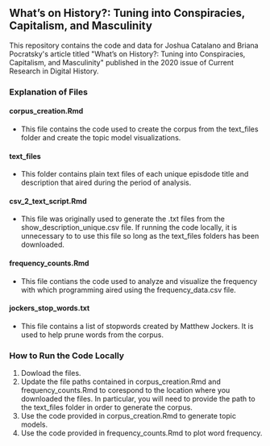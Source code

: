 ## What’s on History?: Tuning into Conspiracies, Capitalism, and Masculinity 

This repository contains the code and data for Joshua Catalano and Briana Pocratsky's article titled "What’s on History?: Tuning into Conspiracies, Capitalism, and Masculinity" published in the 2020 issue of Current Research in Digital History.

### Explanation of Files

#### corpus_creation.Rmd
- This file contains the code used to create the corpus from the text_files folder and create the topic model visualizations.

#### text_files
- This folder contains plain text files of each unique episdode title and description that aired during the period of analysis. 

#### csv_2_text_script.Rmd
- This file was originally used to generate the .txt files from the show_description_unique.csv file. If running the code locally, it is unnecessary to to use this file so long as the text_files folders has been downloaded.

#### frequency_counts.Rmd
- This file contians the code used to analyze and visualize the frequency with which programming aired using the frequency_data.csv file. 

#### jockers_stop_words.txt
- This file contains a list of stopwords created by Matthew Jockers. It is used to help prune words from the corpus. 

### How to Run the Code Locally

1. Dowload the files.
2. Update the file paths contained in corpus_creation.Rmd and frequency_counts.Rmd to corespond to the location where you downloaded the files. In particular, you will need to provide the path to the text_files folder in order to generate the corpus.
3. Use the code provided in corpus_creation.Rmd to generate topic models.
4. Use the code provided in frequency_counts.Rmd to plot word frequency. 






